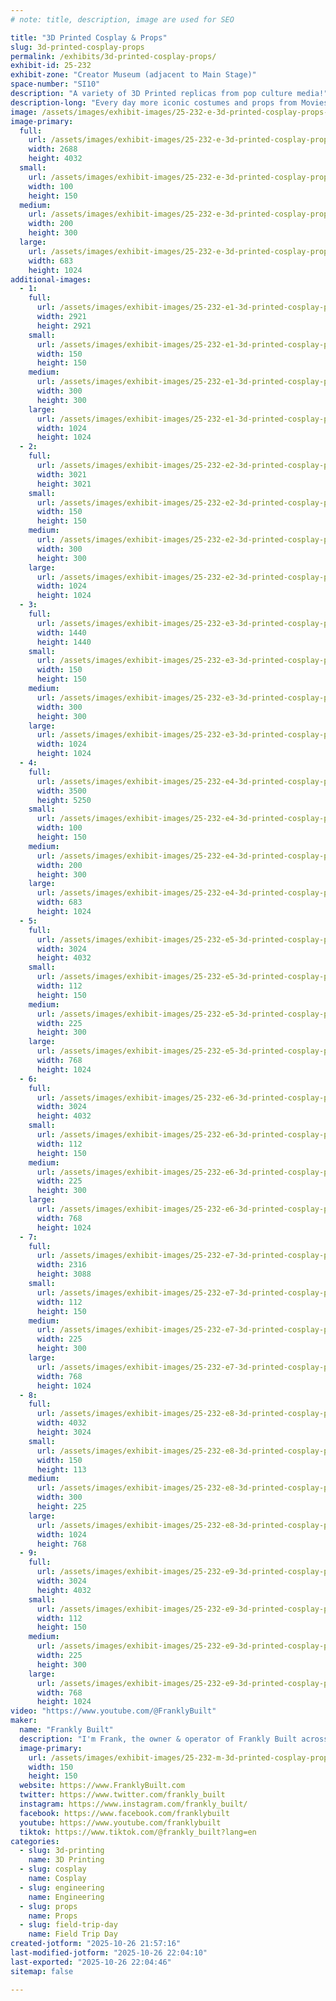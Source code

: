```yaml
---
# note: title, description, image are used for SEO

title: "3D Printed Cosplay & Props"
slug: 3d-printed-cosplay-props
permalink: /exhibits/3d-printed-cosplay-props/
exhibit-id: 25-232
exhibit-zone: "Creator Museum (adjacent to Main Stage)"
space-number: "SI10"
description: "A variety of 3D Printed replicas from pop culture media!"
description-long: "Every day more iconic costumes and props from Movies, TV, Video Games and Anime are created. And with the recent advancements in 3D printing we can now make these from the comfort of out own homes! Displayed are just a handful of the items I've created over the years, trying to show that this wonderful hobbies of 3D printing and Cosplay can go hand in hand!"
image: /assets/images/exhibit-images/25-232-e-3d-printed-cosplay-props-mk39-1-1493-200x300.jpg
image-primary: 
  full:
    url: /assets/images/exhibit-images/25-232-e-3d-printed-cosplay-props-mk39-1-1493-full.jpg
    width: 2688
    height: 4032
  small:
    url: /assets/images/exhibit-images/25-232-e-3d-printed-cosplay-props-mk39-1-1493-100x150.jpg
    width: 100
    height: 150
  medium:
    url: /assets/images/exhibit-images/25-232-e-3d-printed-cosplay-props-mk39-1-1493-200x300.jpg
    width: 200
    height: 300
  large:
    url: /assets/images/exhibit-images/25-232-e-3d-printed-cosplay-props-mk39-1-1493-683x1024.jpg
    width: 683
    height: 1024
additional-images: 
  - 1:
    full:
      url: /assets/images/exhibit-images/25-232-e1-3d-printed-cosplay-props-62e74bf7-3c68-4c30-a0cc-7463bd3346d5-full.jpg
      width: 2921
      height: 2921
    small:
      url: /assets/images/exhibit-images/25-232-e1-3d-printed-cosplay-props-62e74bf7-3c68-4c30-a0cc-7463bd3346d5-150x150.jpg
      width: 150
      height: 150
    medium:
      url: /assets/images/exhibit-images/25-232-e1-3d-printed-cosplay-props-62e74bf7-3c68-4c30-a0cc-7463bd3346d5-300x300.jpg
      width: 300
      height: 300
    large:
      url: /assets/images/exhibit-images/25-232-e1-3d-printed-cosplay-props-62e74bf7-3c68-4c30-a0cc-7463bd3346d5-1024x1024.jpg
      width: 1024
      height: 1024
  - 2:
    full:
      url: /assets/images/exhibit-images/25-232-e2-3d-printed-cosplay-props-afterlightimage-full.jpg
      width: 3021
      height: 3021
    small:
      url: /assets/images/exhibit-images/25-232-e2-3d-printed-cosplay-props-afterlightimage-150x150.jpg
      width: 150
      height: 150
    medium:
      url: /assets/images/exhibit-images/25-232-e2-3d-printed-cosplay-props-afterlightimage-300x300.jpg
      width: 300
      height: 300
    large:
      url: /assets/images/exhibit-images/25-232-e2-3d-printed-cosplay-props-afterlightimage-1024x1024.jpg
      width: 1024
      height: 1024
  - 3:
    full:
      url: /assets/images/exhibit-images/25-232-e3-3d-printed-cosplay-props-f864a949-2ed3-4329-b352-87cf5028fbf3-full.jpg
      width: 1440
      height: 1440
    small:
      url: /assets/images/exhibit-images/25-232-e3-3d-printed-cosplay-props-f864a949-2ed3-4329-b352-87cf5028fbf3-150x150.jpg
      width: 150
      height: 150
    medium:
      url: /assets/images/exhibit-images/25-232-e3-3d-printed-cosplay-props-f864a949-2ed3-4329-b352-87cf5028fbf3-300x300.jpg
      width: 300
      height: 300
    large:
      url: /assets/images/exhibit-images/25-232-e3-3d-printed-cosplay-props-f864a949-2ed3-4329-b352-87cf5028fbf3-1024x1024.jpg
      width: 1024
      height: 1024
  - 4:
    full:
      url: /assets/images/exhibit-images/25-232-e4-3d-printed-cosplay-props-com-apple-foundation-nsitemprovider-nxrbcj-full.jpeg
      width: 3500
      height: 5250
    small:
      url: /assets/images/exhibit-images/25-232-e4-3d-printed-cosplay-props-com-apple-foundation-nsitemprovider-nxrbcj-100x150.jpeg
      width: 100
      height: 150
    medium:
      url: /assets/images/exhibit-images/25-232-e4-3d-printed-cosplay-props-com-apple-foundation-nsitemprovider-nxrbcj-200x300.jpeg
      width: 200
      height: 300
    large:
      url: /assets/images/exhibit-images/25-232-e4-3d-printed-cosplay-props-com-apple-foundation-nsitemprovider-nxrbcj-683x1024.jpeg
      width: 683
      height: 1024
  - 5:
    full:
      url: /assets/images/exhibit-images/25-232-e5-3d-printed-cosplay-props-img-2850-full.jpg
      width: 3024
      height: 4032
    small:
      url: /assets/images/exhibit-images/25-232-e5-3d-printed-cosplay-props-img-2850-112x150.jpg
      width: 112
      height: 150
    medium:
      url: /assets/images/exhibit-images/25-232-e5-3d-printed-cosplay-props-img-2850-225x300.jpg
      width: 225
      height: 300
    large:
      url: /assets/images/exhibit-images/25-232-e5-3d-printed-cosplay-props-img-2850-768x1024.jpg
      width: 768
      height: 1024
  - 6:
    full:
      url: /assets/images/exhibit-images/25-232-e6-3d-printed-cosplay-props-img-2565-full.jpg
      width: 3024
      height: 4032
    small:
      url: /assets/images/exhibit-images/25-232-e6-3d-printed-cosplay-props-img-2565-112x150.jpg
      width: 112
      height: 150
    medium:
      url: /assets/images/exhibit-images/25-232-e6-3d-printed-cosplay-props-img-2565-225x300.jpg
      width: 225
      height: 300
    large:
      url: /assets/images/exhibit-images/25-232-e6-3d-printed-cosplay-props-img-2565-768x1024.jpg
      width: 768
      height: 1024
  - 7:
    full:
      url: /assets/images/exhibit-images/25-232-e7-3d-printed-cosplay-props-img-1228-full.jpg
      width: 2316
      height: 3088
    small:
      url: /assets/images/exhibit-images/25-232-e7-3d-printed-cosplay-props-img-1228-112x150.jpg
      width: 112
      height: 150
    medium:
      url: /assets/images/exhibit-images/25-232-e7-3d-printed-cosplay-props-img-1228-225x300.jpg
      width: 225
      height: 300
    large:
      url: /assets/images/exhibit-images/25-232-e7-3d-printed-cosplay-props-img-1228-768x1024.jpg
      width: 768
      height: 1024
  - 8:
    full:
      url: /assets/images/exhibit-images/25-232-e8-3d-printed-cosplay-props-img-8879-full.jpg
      width: 4032
      height: 3024
    small:
      url: /assets/images/exhibit-images/25-232-e8-3d-printed-cosplay-props-img-8879-150x113.jpg
      width: 150
      height: 113
    medium:
      url: /assets/images/exhibit-images/25-232-e8-3d-printed-cosplay-props-img-8879-300x225.jpg
      width: 300
      height: 225
    large:
      url: /assets/images/exhibit-images/25-232-e8-3d-printed-cosplay-props-img-8879-1024x768.jpg
      width: 1024
      height: 768
  - 9:
    full:
      url: /assets/images/exhibit-images/25-232-e9-3d-printed-cosplay-props-img-5277-full.jpg
      width: 3024
      height: 4032
    small:
      url: /assets/images/exhibit-images/25-232-e9-3d-printed-cosplay-props-img-5277-112x150.jpg
      width: 112
      height: 150
    medium:
      url: /assets/images/exhibit-images/25-232-e9-3d-printed-cosplay-props-img-5277-225x300.jpg
      width: 225
      height: 300
    large:
      url: /assets/images/exhibit-images/25-232-e9-3d-printed-cosplay-props-img-5277-768x1024.jpg
      width: 768
      height: 1024
video: "https://www.youtube.com/@FranklyBuilt"
maker: 
  name: "Frankly Built"
  description: "I'm Frank, the owner & operator of Frankly Built across all social media platforms! I specialize in teaching people how to blend 3D Printing with Cosplay and Prop creation all from the comfort of your home! Whether it's children to adults, I love showcasing the ever-evolving landscape of additive manufacturing buy incorporating pop culture trends and media into my creations! From Fully wearable Iron Man suits to small desktop trinkets, I can teach you how to start and where to go for all of you 3D Printing needs!"
  image-primary:
    url: /assets/images/exhibit-images/25-232-m-3d-printed-cosplay-props-untitled-design-1-300x300.png
    width: 150
    height: 150
  website: https://www.FranklyBuilt.com
  twitter: https://www.twitter.com/frankly_built
  instagram: https://www.instagram.com/frankly_built/
  facebook: https://www.facebook.com/franklybuilt
  youtube: https://www.youtube.com/franklybuilt
  tiktok: https://www.tiktok.com/@frankly_built?lang=en
categories: 
  - slug: 3d-printing
    name: 3D Printing
  - slug: cosplay
    name: Cosplay
  - slug: engineering
    name: Engineering
  - slug: props
    name: Props
  - slug: field-trip-day
    name: Field Trip Day
created-jotform: "2025-10-26 21:57:16"
last-modified-jotform: "2025-10-26 22:04:10"
last-exported: "2025-10-26 22:04:46"
sitemap: false

---
```

